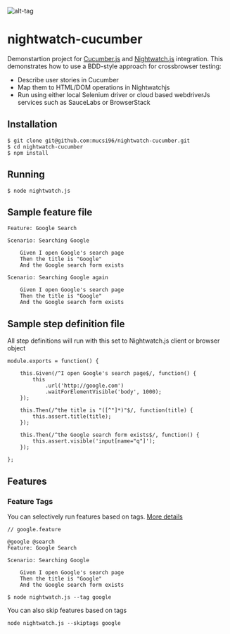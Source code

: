 ![alt-tag](https://raw.githubusercontent.com/mucsi96/nightwatch-cucumber/master/img/nightwatch-cucumber.png)

# nightwatch-cucumber

Demonstartion project for [Cucumber.js](https://github.com/cucumber/cucumber-js) and [Nightwatch.js](http://nightwatchjs.org/) integration. This demonstrates how to use a BDD-style approach for crossbrowser testing:
- Describe user stories in Cucumber
- Map them to HTML/DOM operations in Nightwatchjs
- Run using either local Selenium driver or cloud based webdriverJs services such as SauceLabs or BrowserStack

## Installation

```
$ git clone git@github.com:mucsi96/nightwatch-cucumber.git
$ cd nightwatch-cucumber
$ npm install
```

## Running

```
$ node nightwatch.js
```

## Sample feature file

```
Feature: Google Search

Scenario: Searching Google

    Given I open Google's search page
    Then the title is "Google"
    And the Google search form exists

Scenario: Searching Google again

    Given I open Google's search page
    Then the title is "Google"
    And the Google search form exists

```

## Sample step definition file
All step definitions will run with this set to Nightwatch.js client or browser object

```
module.exports = function() {

    this.Given(/^I open Google's search page$/, function() {
        this
            .url('http://google.com')
            .waitForElementVisible('body', 1000);
    });

    this.Then(/^the title is "([^"]*)"$/, function(title) {
        this.assert.title(title);
    });

    this.Then(/^the Google search form exists$/, function() {
        this.assert.visible('input[name="q"]');
    });

};
```

## Features

### Feature Tags
You can selectively run features based on tags. [More details ](http://nightwatchjs.org/guide#test-tags)
```
// google.feature

@google @search
Feature: Google Search

Scenario: Searching Google

    Given I open Google's search page
    Then the title is "Google"
    And the Google search form exists
```
```
$ node nightwatch.js --tag google
```
You can also skip features based on tags
```
node nightwatch.js --skiptags google
```
